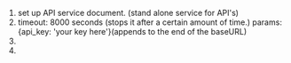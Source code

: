 

1. set up API service document. (stand alone service for API's)
2. timeout: 8000 seconds (stops it after a certain amount of time.) 
    params:{api_key: 'your key here'}(appends to the end of the baseURL)
3. 
4. 
